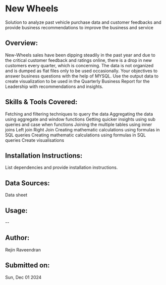 # **New Wheels**
Solution to analyze past vehicle purchase data and customer feedbacks and provide business recommendations to improve the business and service

## **Overview:**
New-Wheels sales have been dipping steadily in the past year and due to the critical customer feedback and ratings online, there is a drop in new customers every quarter, which is concerning. The data is not organized and is dumped as flat files only to be used occasionally. Your objectives to answer business questions with the help of MYSQL. Use the output data to create visualization to be used in the Quarterly Business Report for the Leadership with recommendations and insights.

## **Skills & Tools Covered:**
Fetching and filtering techniques to query the data
Aggregating the data using aggregate and window functions
Getting quicker insights using sub queries and case when functions
Joining the multiple tables using inner joins
Left join
Right Join
Creating mathematic calculations using formulas in SQL queries
Creating mathematic calculations using formulas in SQL queries Create visualisations

## **Installation Instructions:**
List dependencies and provide installation instructions.

## **Data Sources:**
Data sheet

## **Usage:**
--

## **Author:**
Rejin Raveendran

## **Submitted on:**
Sun, Dec 01 2024
